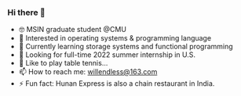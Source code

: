 ### Hi there 👋

<!--
**Willendless/Willendless** is a ✨ _special_ ✨ repository because its `README.md` (this file) appears on your GitHub profile.

Here are some ideas to get you started:

- 🔭 I’m currently working on ...
- 🌱 I’m currently learning ...
- 👯 I’m looking to collaborate on ...
- 🤔 I’m looking for help with ...
- 💬 Ask me about ...
- 📫 How to reach me: ...
- 😄 Pronouns: ...
- ⚡ Fun fact: ...
-->

- 🤓 MSIN graduate student @CMU
- 🔭 Interested in operating systems & programming language
- 🌱 Currently learning storage systems and functional programming
- 🚀 Looking for full-time 2022 summer internship in U.S.
- 🏓 Like to play table tennis...
- 📫 How to reach me: willendless@163.com
- ⚡ Fun fact: Hunan Express is also a chain restaurant in India.
